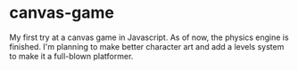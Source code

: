 # canvas-game
My first try at a canvas game in Javascript. As of now, the physics engine is finished. I'm planning to make better character art and add a levels system to make it a full-blown platformer.
<script src = 'https://rawgit.com/u8y7541/canvas-game/master/game.js'></script>